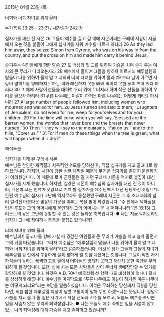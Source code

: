 2015년 04월 23일 (목)

너희와 너희 자녀를 위해 울라



누가복음 23:25 - 23:31 / 새찬송가 242 장


십자가를 대신 진 시몬 
26 그들이 예수를 끌고 갈 때에 시몬이라는 구레네 사람이 시골에서 오는 것을 붙들어 그에게 십자가를 지워 예수를 따르게 하더라 
26 As they led him away, they seized Simon from Cyrene, who was on his way in from the country, and put the cross on him and made him carry it behind Jesus. 

슬피우는 여인들에게 향한 말씀 
27 또 백성과 및 그를 위하여 가슴을 치며 슬피 우는 여자의 큰 무리가 따라오는지라 28 예수께서 돌이켜 그들을 향하여 이르시되 예루살렘의 딸들아 나를 위하여 울지 말고 너희와 너희 자녀를 위하여 울라 29 보라 날이 이르면 사람이 말하기를 잉태하지 못하는 이와 해산하지 못한 배와 먹이지 못한 젖이 복이 있다 하리라 30 그 때에 사람이 산들을 대하여 우리 위에 무너지라 하며 작은 산들을 대하여 우리를 덮으라 하리라 31 푸른 나무에도 이같이 하거든 마른 나무에는 어떻게 되리요 하시니라
27 A large number of people followed him, including women who mourned and wailed for him. 28 Jesus turned and said to them, “Daughters of Jerusalem, do not weep for me; weep for yourselves and for your children. 29 For the time will come when you will say, ‘Blessed are the barren women, the wombs that never bore and the breasts that never nursed!’ 30 Then “ ‘they will say to the mountains, “Fall on us!” and to the hills, “Cover us!” ‘ 31  For if men do these things when the tree is green, what will happen when it is dry?”

해석도움





십자가를 지게 된 구레네 시몬  
예수님은 잔인한 채찍질과 치욕적인 수모를 당하신 후, 직접 십자가를 지고 골고다로 향하셨습니다. 하지만, 사전에 당한 심한 채찍질 때문에 무거운 십자가를 끝까지 운반하기가 어려웠습니다. 이 때문에 로마 군인들은 길 가던 구레네 시몬을 억지로 붙잡아 대신 십자가를 지게 했습니다. 하지만, 실상은 시몬이 예수님의 십자가를 대신 진 것이 아니라, 시몬과 모든 인류가 죗값으로 져야 할 십자가를 예수님께서 대신 담당하신 것입니다. 한편 예수님의 십자가 고난에 억지로라도 동참했던 구레네 시몬은 그 후 초대교회의 널리 알려진 아름다운 믿음의 가문을 이루는 복을 받게 되었습니다. “주 안에서 택하심을 입은 루포와 그의 어머니에게 문안하라 그의 어머니는 곧 내 어머니니라”(롬 16:13) 그리스도의 남은 고난에 동참할 수 있는 것은 놀라운 축복입니다. 
● 나는 지금 억지로라도 십자가 고난에 참여하는 축복을 붙잡고 있습니까?  

너희 자녀를 위해 울라  
예수님께서 골고다를 향해 가실 때 경건한 여인들의 큰 무리가 가슴을 치고 슬피 울면서 그의 뒤를 따랐습니다. 그러자 예수님은 “예루살렘의 딸들아 나를 위하여 울지 말고 너희와 너희 자녀를 위하여 울라”라고 말씀하셨습니다. 이것은 장차 그들과 그들의 자녀가 예루살렘 성 안에서 무참하게 살육 당하게 될 것을 예언하는 것입니다. 그날이 되면 자기 자식들이 당하는 끔찍한 고통 앞에서 어미들은 잉태치 못하고 해산치 못한 여인을 부러워하게 될 것입니다. 또한, 성에 사는 모든 사람들은 산이 무너져 생매장당할 수 있기를 갈망하게 될 것입니다. 이것은 A.D. 70년 예루살렘 성 함락 때의 비참함이 얼마나 클지를 상상하게 해줍니다. 예수님은 마지막으로 “푸른 나무에도 이같이 하거든 마른 나무에는 어떻게 되리요”라는 속담을 말씀하셨습니다. 이것은 무죄하신 당신께서 극형을 당한다면, 죄를 범한 예루살렘 백성이 당할 고통이야 말해 무엇 하겠느냐는 뜻입니다. 정말로 가슴을 치고 슬피 울 일은 자기에게 미칠 진노와 저주를 모르고, 오늘도 예수를 죽이는 일을 서슴치 않는 우리의 죄악성입니다.
● 나는 오늘도 예수 죽이는 일을 서슴치 않고 있는 나의 죄악성에 대해 가슴을 치고 슬퍼하고 있습니까?